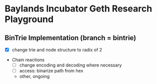 # Baylands Incubator Geth Research Playground
## BinTrie Implementation (branch = bintrie)
- [x] change trie and node structure to radix of 2
- Chain reactions
    - [ ] change encoding and decoding where necessary
    - [ ] access: binarize path from hex
    - other, ongoing
